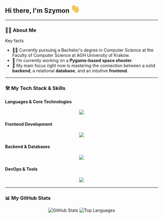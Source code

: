 ## Hi there, I'm Szymon <img src="https://raw.githubusercontent.com/ABSphreak/ABSphreak/master/gifs/Hi.gif" width="30px">

---

### 👨‍💻 About Me

Key facts
- 👨‍🎓 Currently pursuing a Bachelor's degree in Computer Science at the Faculty of Computer Science at AGH University of Kraków.
- 🔭 I’m currently working on a **Pygame-based space shooter**.
- 🌱 My main focus right now is mastering the connection between a solid **backend**, a relational **database**, and an intuitive **frontend**.

---

### 🛠️ My Tech Stack & Skills

#### Languages & Core Technologies
<p align="center">
  <a href="https://skillicons.dev">
    <img src="https://skillicons.dev/icons?i=py,java,js,ts,html,css,mysql" />
  </a>
</p>


#### Frontend Development
<p align="center">
  <a href="https://skillicons.dev">
    <img src="https://skillicons.dev/icons?i=react" />
  </a>
</p>

#### Backend & Databases
<p align="center">
  <a href="https://skillicons.dev">
    <img src="https://skillicons.dev/icons?i=mysql" />
  </a>
</p>

#### DevOps & Tools
<p align="center">
  <a href="https://skillicons.dev">
    <img src="https://skillicons.dev/icons?i=git" />
  </a>
</p>

---

### 📊 My GitHub Stats

<p align="center">
  <img src="https://github-readme-stats.vercel.app/api?username=SZYMMIX&show_icons=true&theme=radical" alt="GitHub Stats" />
  <img src="https://github-readme-stats.vercel.app/api/top-langs/?username=SZYMMIX&layout=compact&theme=radical" alt="Top Languages" />
</p>
